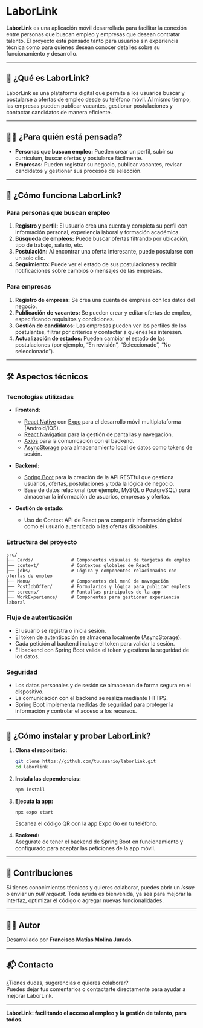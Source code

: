 # LaborLink

**LaborLink** es una aplicación móvil desarrollada para facilitar la conexión entre personas que buscan empleo y empresas que desean contratar talento. El proyecto está pensado tanto para usuarios sin experiencia técnica como para quienes desean conocer detalles sobre su funcionamiento y desarrollo.

---

## 🌟 ¿Qué es LaborLink?

LaborLink es una plataforma digital que permite a los usuarios buscar y postularse a ofertas de empleo desde su teléfono móvil. Al mismo tiempo, las empresas pueden publicar vacantes, gestionar postulaciones y contactar candidatos de manera eficiente.

---

## 🧑‍💼 ¿Para quién está pensada?

- **Personas que buscan empleo:** Pueden crear un perfil, subir su currículum, buscar ofertas y postularse fácilmente.
- **Empresas:** Pueden registrar su negocio, publicar vacantes, revisar candidatos y gestionar sus procesos de selección.

---

## 🚀 ¿Cómo funciona LaborLink?

### Para personas que buscan empleo

1. **Registro y perfil:** El usuario crea una cuenta y completa su perfil con información personal, experiencia laboral y formación académica.
2. **Búsqueda de empleos:** Puede buscar ofertas filtrando por ubicación, tipo de trabajo, salario, etc.
3. **Postulación:** Al encontrar una oferta interesante, puede postularse con un solo clic.
4. **Seguimiento:** Puede ver el estado de sus postulaciones y recibir notificaciones sobre cambios o mensajes de las empresas.

### Para empresas

1. **Registro de empresa:** Se crea una cuenta de empresa con los datos del negocio.
2. **Publicación de vacantes:** Se pueden crear y editar ofertas de empleo, especificando requisitos y condiciones.
3. **Gestión de candidatos:** Las empresas pueden ver los perfiles de los postulantes, filtrar por criterios y contactar a quienes les interesen.
4. **Actualización de estados:** Pueden cambiar el estado de las postulaciones (por ejemplo, “En revisión”, “Seleccionado”, “No seleccionado”).

---

## 🛠️ Aspectos técnicos

### Tecnologías utilizadas

- **Frontend:**

  - [React Native](https://reactnative.dev/) con [Expo](https://expo.dev/) para el desarrollo móvil multiplataforma (Android/iOS).
  - [React Navigation](https://reactnavigation.org/) para la gestión de pantallas y navegación.
  - [Axios](https://axios-http.com/) para la comunicación con el backend.
  - [AsyncStorage](https://react-native-async-storage.github.io/async-storage/) para almacenamiento local de datos como tokens de sesión.

- **Backend:**

  - [Spring Boot](https://spring.io/projects/spring-boot) para la creación de la API RESTful que gestiona usuarios, ofertas, postulaciones y toda la lógica de negocio.
  - Base de datos relacional (por ejemplo, MySQL o PostgreSQL) para almacenar la información de usuarios, empresas y ofertas.

- **Gestión de estado:**
  - Uso de Context API de React para compartir información global como el usuario autenticado o las ofertas disponibles.

### Estructura del proyecto

```
src/
├── Cards/              # Componentes visuales de tarjetas de empleo
├── context/            # Contextos globales de React
├── jobs/               # Lógica y componentes relacionados con ofertas de empleo
├── Menu/               # Componentes del menú de navegación
├── PostJobOffer/       # Formularios y lógica para publicar empleos
├── screens/            # Pantallas principales de la app
├── WorkExperience/     # Componentes para gestionar experiencia laboral
```

### Flujo de autenticación

- El usuario se registra o inicia sesión.
- El token de autenticación se almacena localmente (AsyncStorage).
- Cada petición al backend incluye el token para validar la sesión.
- El backend con Spring Boot valida el token y gestiona la seguridad de los datos.

### Seguridad

- Los datos personales y de sesión se almacenan de forma segura en el dispositivo.
- La comunicación con el backend se realiza mediante HTTPS.
- Spring Boot implementa medidas de seguridad para proteger la información y controlar el acceso a los recursos.

---

## 📲 ¿Cómo instalar y probar LaborLink?

1. **Clona el repositorio:**

   ```sh
   git clone https://github.com/tuusuario/laborlink.git
   cd laborlink
   ```

2. **Instala las dependencias:**

   ```sh
   npm install
   ```

3. **Ejecuta la app:**

   ```sh
   npx expo start
   ```

   Escanea el código QR con la app Expo Go en tu teléfono.

4. **Backend:**  
   Asegúrate de tener el backend de Spring Boot en funcionamiento y configurado para aceptar las peticiones de la app móvil.

---

## 🤝 Contribuciones

Si tienes conocimientos técnicos y quieres colaborar, puedes abrir un _issue_ o enviar un _pull request_. Toda ayuda es bienvenida, ya sea para mejorar la interfaz, optimizar el código o agregar nuevas funcionalidades.

---

## 👨‍💻 Autor

Desarrollado por **Francisco Matías Molina Jurado**.

---

## 📬 Contacto

¿Tienes dudas, sugerencias o quieres colaborar?  
Puedes dejar tus comentarios o contactarte directamente para ayudar a mejorar LaborLink.

---

**LaborLink: facilitando el acceso al empleo y la gestión de talento, para todos.**
